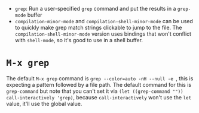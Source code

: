 - `grep`: Run a user-specified `grep` command and put the results in a `grep-mode` buffer
- `compilation-minor-mode` and `compilation-shell-minor-mode` can be used to quickly make grep match strings clickable to jump to the file. The `compilation-shell-minor-mode` version uses bindings that won't conflict with `shell-mode`, so it's good to use in a shell buffer.

# `M-x grep`

The default `M-x grep` command is `grep --color=auto -nH --null -e `, this is expecting a pattern followed by a file path. The default command for this is `grep-command` but note that you can't set it via `(let ((grep-command "")) call-interactively 'grep)`, because `call-interactively` won't use the `let` value, it'll use the global value.
